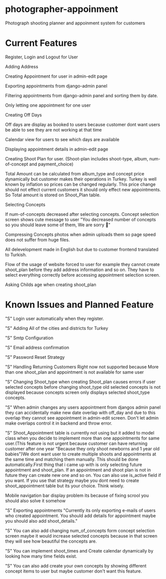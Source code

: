 # photographer-appoinment
Photograph shooting planner and appoinment system for customers

# Current Features

Register, Login and Logout for User

Adding Address 

Creating Appointment for user in admin-edit page

Exporting appointments from django-admin panel

Filtering appointments from django-admin panel and sorting them by date.

Only letting one appointment for one user

Creating Off Days

Off days are display as booked to users because customer dont want users be able to see they are not working at that time

Calendar view for users to see which days are available

Displaying appointment details in admin-edit page

Creating Shoot Plan for user. (Shoot-plan includes shoot-type, album, num-of-concept and payment_choice)

Total Amount can be calculated from album_type and concept price dynamically but customer makes their operations in Turkey. Turkey is well known by inflation so prices can be changed regularly. This price change should not effect current customers it should only effect new appointments. So Total amount is stored on Shoot_Plan table.

Selecting Concepts

If num-of-concepts decreased after selecting concepts. Concept selection screen shows cute message to user "You decreased number of concepts so you should leave some of them, We are sorry 🥲"

Compressing Concepts photos when admin uploads them so page speed does not suffer from huge files.

All delevelopment made in English but due to customer frontend translated to Turkish.

Flow of the usage of website forced to user for example they cannot create shoot_plan before they add address information and so on. They have to select everything correctly before accessing appointment selection screen.

Asking Childs age when creating shoot_plan

# Known Issues and Planned Feature
"S" Login user automatically when they register.

"S" Adding All of the cities and districts for Turkey

"S" Smtp Configuration

"S" Email address confirmation

"S" Password Reset Strategy

"S" Handling Returning Customers Right now not supported because More than one shoot_plan and appointment is not available for same user

"S" Changing Shoot_type when creating Shoot_plan causes errors if user selected concepts before changing shoot_type old selected concepts is
not displayed because concepts screen only displays selected shoot_type concepts.

"S" When admin changes any users appointment from djangos admin panel they can accidentally make new date overlap with off_day and due to this 
overlap they cannot see appointment in admin-edit screen. Don't let admin make overlaps control it in backend and throw error.

"S" Shoot_Appointment table is currently not using but it added to model class when you decide to implement more than one appointments for same user.(This feature is not urgent because customer can have returning customer after one year "Because they only shoot newborns and 1 year old babies")We dont want user to create multiple shoots and appointments at the same time and matching them manually. This should be done automatically.First thing that i came up with is only selecting future appointment and shoot_plan. If an appointment and shoot plan is not in future they can create new one and so on. You can also use is_active field if you want. If you use that strategy maybe you dont need to create shoot_appointment table but its your choice. Think wisely.


Mobile navigation bar display problem its because of fixing scrool you should also solve it somehow

"S" Exporting appointments "Currently its only exporting e-mails of users who created appointment. You should add details for appointment maybe you should also add shoot_details."

"S" You can also add changing num_of_concepts form concept selection screen maybe it would increase selected concepts because in that screen they will see how beautiful the concepts are.

"S" You can implement shoot_times and Create calendar dynamically by looking how many time fields exist.

"S" You can also add create your own concepts by showing different concept items to user but maybe customer don't want this feature.


